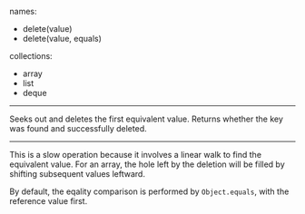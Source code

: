 
names:
-   delete(value)
-   delete(value, equals)

collections:
-   array
-   list
-   deque

---

Seeks out and deletes the first equivalent value.
Returns whether the key was found and successfully deleted.

---

This is a slow operation because it involves a linear walk to find the
equivalent value.
For an array, the hole left by the deletion will be filled by shifting
subsequent values leftward.

By default, the eqality comparison is performed by `Object.equals`, with the
reference value first.

